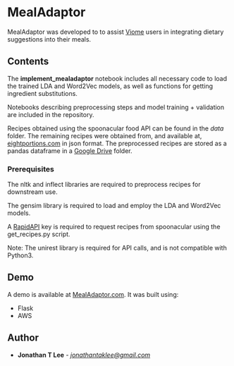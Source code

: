 # MealAdaptor

MealAdaptor was developed to to assist [Viome](https://www.viome.com/) users in integrating dietary suggestions into their meals. 

## Contents

The **implement_mealadaptor** notebook includes all necessary code to load the trained LDA and Word2Vec models, as well as functions for getting ingredient substitutions.

Notebooks describing preprocessing steps and model training + validation are included in the repository.

Recipes obtained using the spoonacular food API can be found in the *data* folder. The remaining recipes were obtained from, and available at, [eightportions.com](https://eightportions.com/datasets/) in json format. 
The preprocessed recipes are stored as a pandas dataframe in a [Google Drive](https://tinyurl.com/yyanydd4) folder.

### Prerequisites

The nltk and inflect libraries are required to preprocess recipes for downstream use.

The gensim library is required to load and employ the LDA and Word2Vec models.

A [RapidAPI](https://rapidapi.com/spoonacular/api/recipe-food-nutrition) key is required to request recipes from spoonacular using the get_recipes.py script. 

  Note: The unirest library is required for API calls, and is not compatible with Python3.

## Demo

A demo is available at [MealAdaptor.com](http://www.mealadaptor.com/). It was built using:

* Flask
* AWS

## Author

* **Jonathan T Lee** - *jonathantaklee@gmail.com*
